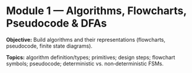 # Module 1 — Algorithms, Flowcharts, Pseudocode & DFAs


**Objective:** Build algorithms and their representations (flowcharts, pseudocode, finite state diagrams).


**Topics:** algorithm definition/types; primitives; design steps; flowchart symbols; pseudocode; deterministic vs. non‑deterministic FSMs.
